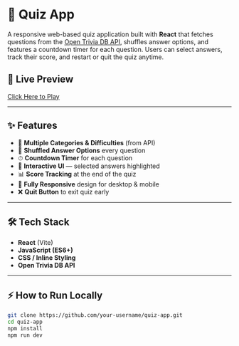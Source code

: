 # 🎯 Quiz App

A responsive web-based quiz application built with **React** that fetches questions from the [Open Trivia DB API](https://opentdb.com/), shuffles answer options, and features a countdown timer for each question. Users can select answers, track their score, and restart or quit the quiz anytime.

## 🚀 Live Preview
[Click Here to Play](https://quiz-app-mudd.netlify.app/)

---

## ✨ Features
- 📝 **Multiple Categories & Difficulties** (from API)
- 🔄 **Shuffled Answer Options** every question
- ⏱ **Countdown Timer** for each question
- 🎨 **Interactive UI** — selected answers highlighted
- 📊 **Score Tracking** at the end of the quiz
- 📱 **Fully Responsive** design for desktop & mobile
- ❌ **Quit Button** to exit quiz early

---

## 🛠 Tech Stack
- **React** (Vite)
- **JavaScript (ES6+)**
- **CSS / Inline Styling**
- **Open Trivia DB API**

---

## ⚡ How to Run Locally
   ```bash
   git clone https://github.com/your-username/quiz-app.git
   cd quiz-app
   npm install
   npm run dev
